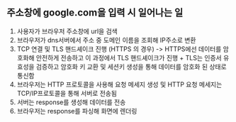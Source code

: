 ## 주소창에 google.com을 입력 시 일어나는 일

1. 사용자가 브라우저 주소창에 url을 검색
2. 브라우저가 dns서버에서 주소 중 도메인 이름을 조회해 IP주소로 변환
3. TCP 연결 및 TLS 핸드셰이크 진행 (HTTPS 의 경우)
 -> HTTPS에선 데이터를 암호화해 안전하게 전송하고 이 과정에서 TLS 핸드셰이크가 진행 + TLS는 인증서 유효성을 검증하고 암호화 키 교환 및 세션키 생성을 통해 데이터를 암호화 된 상태로 통신함
4. 브라우저는 HTTP 프로토콜을 사용해 요청 메세지 생성 및 HTTP 요청 메세지는 TCP/IP프로토콜을 통해 서버로 전송됨
5. 서버는 response를 생성해 데이터를 전송
6. 브라우저는 response를 파싱해 화면에 렌더링
